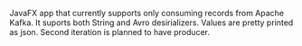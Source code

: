 JavaFX app that currently supports only consuming records from Apache Kafka. It suports both String and Avro desirializers. Values are pretty printed as json. Second iteration is planned to have producer.
